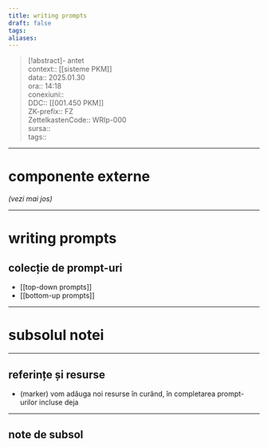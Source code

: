 ```yaml
---
title: writing prompts
draft: false
tags: 
aliases: 
---
```

> [!abstract]- antet  
> context::  [[sisteme PKM]]  
> data:: 2025.01.30  
> ora:: 14:18  
> conexiuni::  
> DDC::  [[001.450 PKM]]  
> ZK-prefix::  FZ  
> ZettelkastenCode::  WRIp-000  
> sursa::  
> tags::  


---
# componente externe
*(vezi mai jos)*

---

# writing prompts  
## colecție de prompt-uri
- [[top-down prompts]]
- [[bottom-up prompts]]


---
# subsolul notei
---
## referințe și resurse
- (marker) vom adăuga noi resurse în curând, în completarea prompt-urilor incluse deja

---
## note de subsol  
